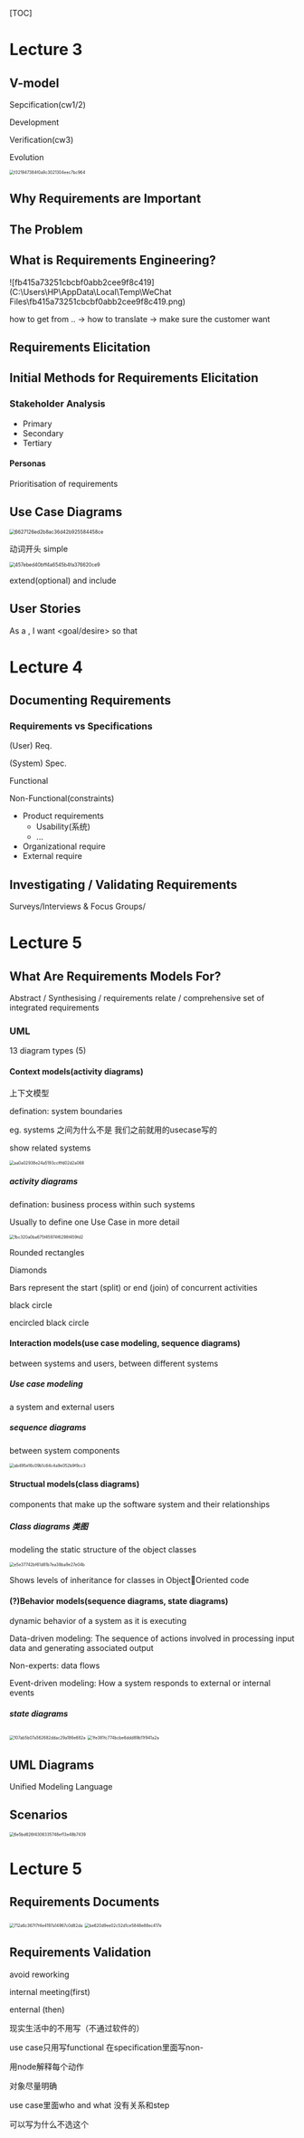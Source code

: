 [TOC]



# Lecture 3

## V-model

Sepcification(cw1/2)

Development

Verification(cw3)

Evolution

<img src="C:\Users\HP\AppData\Local\Temp\WeChat Files\f321947384f0a9c3021304eec7bc964.png" alt="f321947384f0a9c3021304eec7bc964" style="zoom:50%;" />

## Why Requirements are Important

## The Problem

## What is Requirements Engineering?

![fb415a73251cbcbf0abb2cee9f8c419](C:\Users\HP\AppData\Local\Temp\WeChat Files\fb415a73251cbcbf0abb2cee9f8c419.png)

how to get from .. ->  how to translate -> make sure the customer want

## Requirements Elicitation

## Initial Methods for Requirements Elicitation

### Stakeholder Analysis

- Primary
- Secondary
- Tertiary

#### Personas

Prioritisation of requirements

## Use Case Diagrams

<img src="C:\Users\HP\AppData\Local\Temp\WeChat Files\6627126ed2b8ac36d42b925584458ce.png" alt="6627126ed2b8ac36d42b925584458ce" style="zoom:60%;" />

动词开头 simple

<img src="C:\Users\HP\AppData\Local\Temp\WeChat Files\457ebed40bff4a6545b4fa376620ce9.png" alt="457ebed40bff4a6545b4fa376620ce9" style="zoom:60%;" />

extend(optional) and include



## User Stories

As a<role> , I want  <goal/desire>   so that <outcome>

# Lecture 4

## Documenting Requirements

### Requirements vs Specifications

(User) Req.

(System) Spec.



Functional

Non-Functional(constraints)

- Product requirements
  - Usability(系统)
  - ...
- Organizational require
- External require

## Investigating / Validating Requirements

Surveys/Interviews & Focus Groups/





# Lecture 5

## What Are Requirements  Models For?

Abstract /  Synthesising / requirements relate / comprehensive set of integrated requirements

### UML

13 diagram types (5)

#### Context models(activity diagrams)

上下文模型

defination: system boundaries



eg. systems 之间为什么不是 我们之前就用的usecase写的

show related systems

<img src="C:\Users\HP\AppData\Local\Temp\WeChat Files\aa0a02938e24a5193ccfffd02d2a068.png" alt="aa0a02938e24a5193ccfffd02d2a068" style="zoom:50%;" />



##### activity diagrams

 defination: business process within such systems



Usually to define one Use Case  in more detail

<img src="C:\Users\HP\AppData\Local\Temp\WeChat Files\1bc320a0ba675f45974f6298f459fd2.png" alt="1bc320a0ba675f45974f6298f459fd2" style="zoom:50%;" />

Rounded rectangles

Diamonds

Bars represent the start (split) or  end (join) of concurrent  activities

black circle

encircled black circle



#### Interaction models(use case modeling, sequence diagrams)

between systems and users, between different systems

##### Use case modeling

a system and external users

##### sequence diagrams

between system components

<img src="C:\Users\HP\AppData\Local\Temp\WeChat Files\ab495e16c09b1c64c4a9e052b9f9cc3.png" alt="ab495e16c09b1c64c4a9e052b9f9cc3" style="zoom:50%;" />

#### Structual models(class diagrams)

components that make up the software system and their relationships

##### Class diagrams 类图

modeling the static structure of the object classes

<img src="C:\Users\HP\AppData\Local\Temp\WeChat Files\e5e37742bf61d81b7ea38ba9e27e04b.png" alt="e5e37742bf61d81b7ea38ba9e27e04b" style="zoom:50%;" />



Shows levels of inheritance  for classes in ObjectOriented code

#### (?)Behavior models(sequence diagrams, state diagrams)

dynamic behavior of a system as it is executing

Data-driven modeling: The sequence of actions involved in processing input data  and generating associated output

Non-experts: data flows

Event-driven modeling: How a system responds to external or internal events

##### state diagrams

<img src="C:\Users\HP\AppData\Local\Temp\WeChat Files\107ab5b07a562682ddac29a186e682a.png" alt="107ab5b07a562682ddac29a186e682a" style="zoom:50%;" />



<img src="C:\Users\HP\AppData\Local\Temp\WeChat Files\1fe381fc774bcbe6ddd89b11f941a2a.png" alt="1fe381fc774bcbe6ddd89b11f941a2a" style="zoom:50%;" />

## UML Diagrams

Unified Modeling Language



## Scenarios

<img src="C:\Users\HP\AppData\Local\Temp\WeChat Files\6e5bd626f4306335748ef13e48b7439.png" alt="6e5bd626f4306335748ef13e48b7439" style="zoom:50%;" />



# Lecture 5

## Requirements Documents

<img src="C:\Users\HP\AppData\Local\Temp\WeChat Files\712a6c367f7f4e4197a14967c0d82da.png" alt="712a6c367f7f4e4197a14967c0d82da" style="zoom:50%;" />

<img src="C:\Users\HP\AppData\Local\Temp\WeChat Files\be620d9ee02c52d1ce5848e88ec417e.png" alt="be620d9ee02c52d1ce5848e88ec417e" style="zoom:50%;" />

## Requirements Validation

avoid reworking



internal meeting(first)

enternal (then)



















现实生活中的不用写（不通过软件的）

use case只用写functional 在specification里面写non-

用node解释每个动作

对象尽量明确

use case里面who and what 没有关系和step

可以写为什么不选这个

